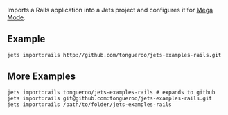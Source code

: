 Imports a Rails application into a Jets project and configures it for [Mega Mode](http://rubyonjets.com/docs/rails-support/).

## Example

    jets import:rails http://github.com/tongueroo/jets-examples-rails.git

## More Examples

    jets import:rails tongueroo/jets-examples-rails # expands to github
    jets import:rails git@github.com:tongueroo/jets-examples-rails.git
    jets import:rails /path/to/folder/jets-examples-rails
